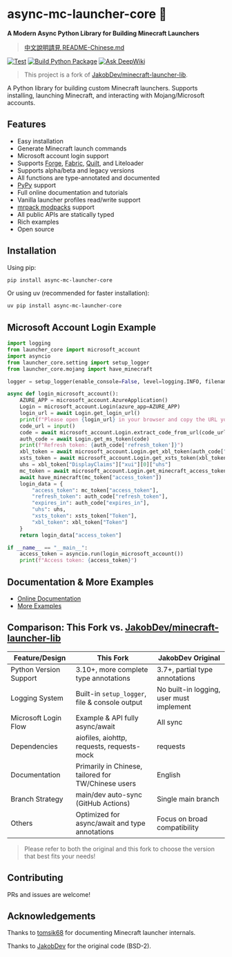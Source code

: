 # async-mc-launcher-core 🚀  
**A Modern Async Python Library for Building Minecraft Launchers**  
> [中文說明請見 README-Chinese.md](./README-Chinese.md)

[![Test](https://github.com/JaydenChao101/asyncio-mc-launcher-lib/actions/workflows/test.yml/badge.svg)](https://github.com/JaydenChao101/asyncio-mc-launcher-lib/actions/workflows/test.yml)
[![Build Python Package](https://github.com/JaydenChao101/asyncio-mc-launcher-lib/actions/workflows/uv_build.yaml/badge.svg)](https://github.com/JaydenChao101/asyncio-mc-launcher-lib/actions/workflows/uv_build.yaml)
[![Ask DeepWiki](https://deepwiki.com/badge.svg)](https://deepwiki.com/JaydenChao101/async-mc-launcher-core)

> This project is a fork of [JakobDev/minecraft-launcher-lib](https://codeberg.org/JakobDev/minecraft-launcher-lib).

A Python library for building custom Minecraft launchers. Supports installing, launching Minecraft, and interacting with Mojang/Microsoft accounts.

## Features

- Easy installation
- Generate Minecraft launch commands
- Microsoft account login support
- Supports [Forge](https://minecraftforge.net), [Fabric](https://fabricmc.net), [Quilt](https://quiltmc.org), and Liteloader
- Supports alpha/beta and legacy versions
- All functions are type-annotated and documented
- [PyPy](https://www.pypy.org) support
- Full online documentation and tutorials
- Vanilla launcher profiles read/write support
- [mrpack modpacks](https://docs.modrinth.com/docs/modpacks/format_definition) support
- All public APIs are statically typed
- Rich examples
- Open source

## Installation

Using pip:
```bash
pip install async-mc-launcher-core
```

Or using uv (recommended for faster installation):
```bash
uv pip install async-mc-launcher-core
```

## Microsoft Account Login Example

```python
import logging
from launcher_core import microsoft_account
import asyncio
from launcher_core.setting import setup_logger
from launcher_core.mojang import have_minecraft

logger = setup_logger(enable_console=False, level=logging.INFO, filename="microsoft_account.log")

async def login_microsoft_account():
    AZURE_APP = microsoft_account.AzureApplication()
    Login = microsoft_account.Login(azure_app=AZURE_APP)
    login_url = await Login.get_login_url()
    print(f"Please open {login_url} in your browser and copy the URL you are redirected into the prompt below.")
    code_url = input()
    code = await microsoft_account.Login.extract_code_from_url(code_url)
    auth_code = await Login.get_ms_token(code)
    print(f"Refresh token: {auth_code['refresh_token']}")
    xbl_token = await microsoft_account.Login.get_xbl_token(auth_code["access_token"])
    xsts_token = await microsoft_account.Login.get_xsts_token(xbl_token["Token"])
    uhs = xbl_token["DisplayClaims"]["xui"][0]["uhs"]
    mc_token = await microsoft_account.Login.get_minecraft_access_token(xsts_token["Token"], uhs)
    await have_minecraft(mc_token["access_token"])
    login_data = {
        "access_token": mc_token["access_token"],
        "refresh_token": auth_code["refresh_token"],
        "expires_in": auth_code["expires_in"],
        "uhs": uhs,
        "xsts_token": xsts_token["Token"],
        "xbl_token": xbl_token["Token"]
    }
    return login_data["access_token"]

if __name__ == "__main__":
    access_token = asyncio.run(login_microsoft_account())
    print(f"Access token: {access_token}")
```

## Documentation & More Examples

- [Online Documentation](https://minecraft-launcher-lib.readthedocs.io)
- [More Examples](https://codeberg.org/JakobDev/minecraft-launcher-lib/src/branch/master/examples)

## Comparison: This Fork vs. [JakobDev/minecraft-launcher-lib](https://codeberg.org/JakobDev/minecraft-launcher-lib)

| Feature/Design           | This Fork                                             | JakobDev Original                                 |
|-------------------------|-------------------------------------------------------|---------------------------------------------------|
| Python Version Support  | 3.10+, more complete type annotations                 | 3.7+, partial type annotations                    |
| Logging System          | Built-in `setup_logger`, file & console output        | No built-in logging, user must implement          |
| Microsoft Login Flow    | Example & API fully async/await                       | All sync                                          |
| Dependencies            | aiofiles, aiohttp, requests, requests-mock            | requests                                          |
| Documentation           | Primarily in Chinese, tailored for TW/Chinese users   | English                                           |
| Branch Strategy         | main/dev auto-sync (GitHub Actions)                   | Single main branch                                |
| Others                  | Optimized for async/await and type annotations        | Focus on broad compatibility                      |

> Please refer to both the original and this fork to choose the version that best fits your needs!

## Contributing

PRs and issues are welcome!

## Acknowledgements

Thanks to [tomsik68](https://github.com/tomsik68/mclauncher-api/wiki) for documenting Minecraft launcher internals.

Thanks to [JakobDev](https://github.com/JakobDev) for the original code (BSD-2).
